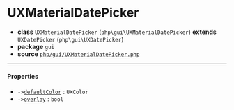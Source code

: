 # UXMaterialDatePicker

- **class** `UXMaterialDatePicker` (`php\gui\UXMaterialDatePicker`) **extends** `UXDatePicker` (`php\gui\UXDatePicker`)
- **package** `gui`
- **source** [`php/gui/UXMaterialDatePicker.php`](./src/main/resources/JPHP-INF/sdk/php/gui/UXMaterialDatePicker.php)


---

#### Properties

- `->`[`defaultColor`](#prop-defaultcolor) : `UXColor`
- `->`[`overlay`](#prop-overlay) : `bool`